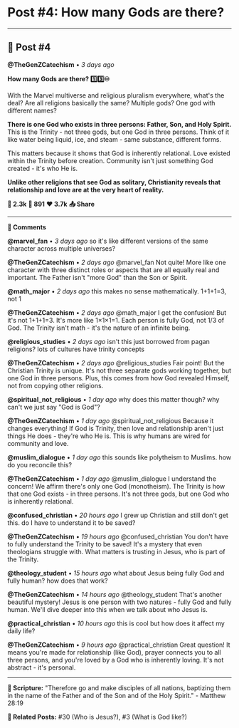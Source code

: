 # Post #4: How many Gods are there?

---

## 📱 Post #4

**@TheGenZCatechism** • *3 days ago*

**How many Gods are there? 1️⃣3️⃣♾️**

With the Marvel multiverse and religious pluralism everywhere, what's the deal? Are all religions basically the same? Multiple gods? One god with different names?

**There is one God who exists in three persons: Father, Son, and Holy Spirit.** This is the Trinity - not three gods, but one God in three persons. Think of it like water being liquid, ice, and steam - same substance, different forms.

This matters because it shows that God is inherently relational. Love existed within the Trinity before creation. Community isn't just something God created - it's who He is.

**Unlike other religions that see God as solitary, Christianity reveals that relationship and love are at the very heart of reality.**

**💭 2.3k** **🔄 891** **❤️ 3.7k** **📤 Share**

---

**💬 Comments**

**@marvel_fan** • *3 days ago*
so it's like different versions of the same character across multiple universes?

**@TheGenZCatechism** • *2 days ago*
@marvel_fan Not quite! More like one character with three distinct roles or aspects that are all equally real and important. The Father isn't "more God" than the Son or Spirit.

**@math_major** • *2 days ago*
this makes no sense mathematically. 1+1+1=3, not 1

**@TheGenZCatechism** • *2 days ago*
@math_major I get the confusion! But it's not 1+1+1=3. It's more like 1×1×1=1. Each person is fully God, not 1/3 of God. The Trinity isn't math - it's the nature of an infinite being.

**@religious_studies** • *2 days ago*
isn't this just borrowed from pagan religions? lots of cultures have trinity concepts

**@TheGenZCatechism** • *2 days ago*
@religious_studies Fair point! But the Christian Trinity is unique. It's not three separate gods working together, but one God in three persons. Plus, this comes from how God revealed Himself, not from copying other religions.

**@spiritual_not_religious** • *1 day ago*
why does this matter though? why can't we just say "God is God"?

**@TheGenZCatechism** • *1 day ago*
@spiritual_not_religious Because it changes everything! If God is Trinity, then love and relationship aren't just things He does - they're who He is. This is why humans are wired for community and love.

**@muslim_dialogue** • *1 day ago*
this sounds like polytheism to Muslims. how do you reconcile this?

**@TheGenZCatechism** • *1 day ago*
@muslim_dialogue I understand the concern! We affirm there's only one God (monotheism). The Trinity is how that one God exists - in three persons. It's not three gods, but one God who is inherently relational.

**@confused_christian** • *20 hours ago*
I grew up Christian and still don't get this. do I have to understand it to be saved?

**@TheGenZCatechism** • *19 hours ago*
@confused_christian You don't have to fully understand the Trinity to be saved! It's a mystery that even theologians struggle with. What matters is trusting in Jesus, who is part of the Trinity.

**@theology_student** • *15 hours ago*
what about Jesus being fully God and fully human? how does that work?

**@TheGenZCatechism** • *14 hours ago*
@theology_student That's another beautiful mystery! Jesus is one person with two natures - fully God and fully human. We'll dive deeper into this when we talk about who Jesus is.

**@practical_christian** • *10 hours ago*
this is cool but how does it affect my daily life?

**@TheGenZCatechism** • *9 hours ago*
@practical_christian Great question! It means you're made for relationship (like God), prayer connects you to all three persons, and you're loved by a God who is inherently loving. It's not abstract - it's personal.

---

**📖 Scripture:** "Therefore go and make disciples of all nations, baptizing them in the name of the Father and of the Son and of the Holy Spirit." - Matthew 28:19

**🔗 Related Posts:** #30 (Who is Jesus?), #3 (What is God like?) 